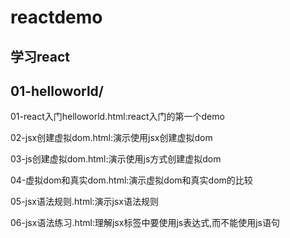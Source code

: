 # reactdemo
学习react
-
01-helloworld/
-
01-react入门helloworld.html:react入门的第一个demo

02-jsx创建虚拟dom.html:演示使用jsx创建虚拟dom

03-js创建虚拟dom.html:演示使用js方式创建虚拟dom

04-虚拟dom和真实dom.html:演示虚拟dom和真实dom的比较

05-jsx语法规则.html:演示jsx语法规则

06-jsx语法练习.html:理解jsx标签中要使用js表达式,而不能使用js语句

